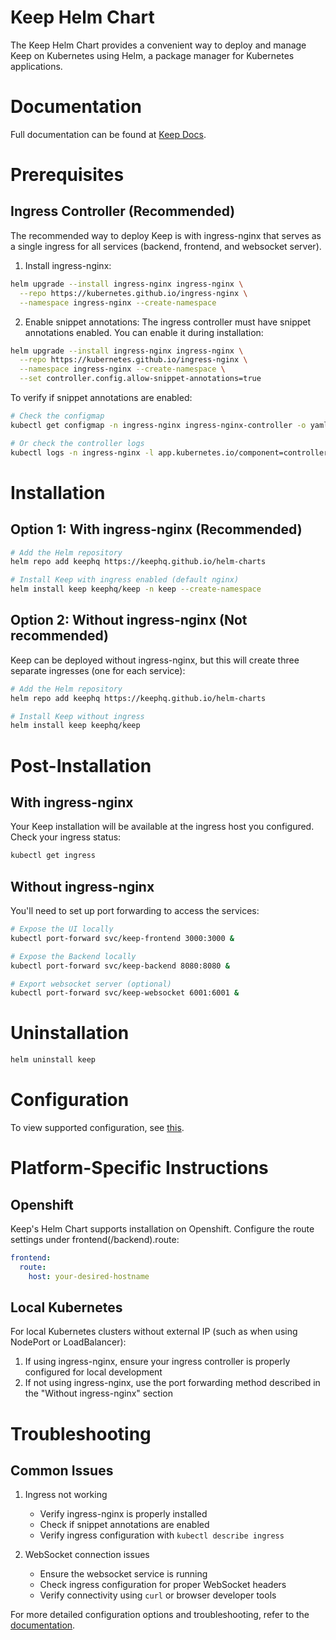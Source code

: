 # Keep Helm Chart
The Keep Helm Chart provides a convenient way to deploy and manage Keep on Kubernetes using Helm, a package manager for Kubernetes applications.

# Documentation
Full documentation can be found at [Keep Docs](https://docs.keephq.dev/deployment/kubernetes/installation).

# Prerequisites

## Ingress Controller (Recommended)
The recommended way to deploy Keep is with ingress-nginx that serves as a single ingress for all services (backend, frontend, and websocket server).

1. Install ingress-nginx:
```bash
helm upgrade --install ingress-nginx ingress-nginx \
  --repo https://kubernetes.github.io/ingress-nginx \
  --namespace ingress-nginx --create-namespace
```

2. Enable snippet annotations:
The ingress controller must have snippet annotations enabled. You can enable it during installation:
```bash
helm upgrade --install ingress-nginx ingress-nginx \
  --repo https://kubernetes.github.io/ingress-nginx \
  --namespace ingress-nginx --create-namespace \
  --set controller.config.allow-snippet-annotations=true
```

To verify if snippet annotations are enabled:
```bash
# Check the configmap
kubectl get configmap -n ingress-nginx ingress-nginx-controller -o yaml | grep allow-snippet-annotations

# Or check the controller logs
kubectl logs -n ingress-nginx -l app.kubernetes.io/component=controller | grep "allow-snippet-annotations"
```

# Installation

## Option 1: With ingress-nginx (Recommended)
```bash
# Add the Helm repository
helm repo add keephq https://keephq.github.io/helm-charts

# Install Keep with ingress enabled (default nginx)
helm install keep keephq/keep -n keep --create-namespace
```

## Option 2: Without ingress-nginx (Not recommended)
Keep can be deployed without ingress-nginx, but this will create three separate ingresses (one for each service):
```bash
# Add the Helm repository
helm repo add keephq https://keephq.github.io/helm-charts

# Install Keep without ingress
helm install keep keephq/keep
```

# Post-Installation

## With ingress-nginx
Your Keep installation will be available at the ingress host you configured. Check your ingress status:
```bash
kubectl get ingress
```

## Without ingress-nginx
You'll need to set up port forwarding to access the services:
```bash
# Expose the UI locally
kubectl port-forward svc/keep-frontend 3000:3000 &

# Expose the Backend locally
kubectl port-forward svc/keep-backend 8080:8080 &

# Export websocket server (optional)
kubectl port-forward svc/keep-websocket 6001:6001 &
```

# Uninstallation
```bash
helm uninstall keep
```

# Configuration
To view supported configuration, see [this](charts/keep/README.md).

# Platform-Specific Instructions

## Openshift
Keep's Helm Chart supports installation on Openshift.
Configure the route settings under frontend(/backend).route:
```yaml
frontend:
  route:
    host: your-desired-hostname
```

## Local Kubernetes
For local Kubernetes clusters without external IP (such as when using NodePort or LoadBalancer):

1. If using ingress-nginx, ensure your ingress controller is properly configured for local development
2. If not using ingress-nginx, use the port forwarding method described in the "Without ingress-nginx" section

# Troubleshooting

## Common Issues
1. Ingress not working
   - Verify ingress-nginx is properly installed
   - Check if snippet annotations are enabled
   - Verify ingress configuration with `kubectl describe ingress`

2. WebSocket connection issues
   - Ensure the websocket service is running
   - Check ingress configuration for proper WebSocket headers
   - Verify connectivity using `curl` or browser developer tools

For more detailed configuration options and troubleshooting, refer to the [documentation](charts/keep/README.md).
